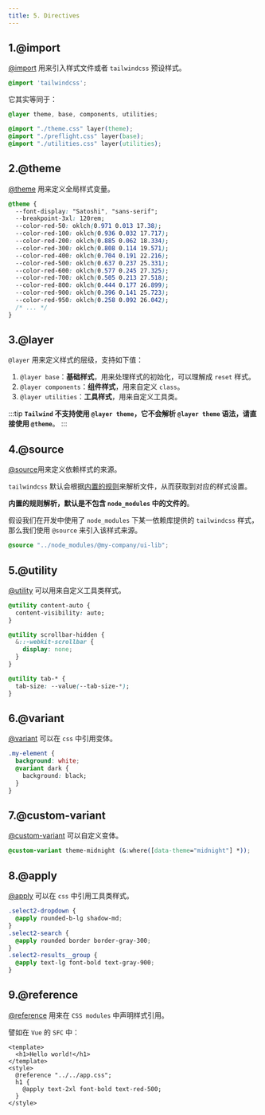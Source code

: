 ```yaml
---
title: 5. Directives
---
```


## 1.@import

[@import](https://tailwindcss.com/docs/functions-and-directives#import-directive) 用来引入样式文件或者 `tailwindcss` 预设样式。

```css
@import 'tailwindcss';
```

它其实等同于：

```css
@layer theme, base, components, utilities;

@import "./theme.css" layer(theme);
@import "./preflight.css" layer(base);
@import "./utilities.css" layer(utilities);
```

## 2.@theme

[@theme](https://tailwindcss.com/docs/functions-and-directives#theme-directive) 用来定义全局样式变量。

```css
@theme {
  --font-display: "Satoshi", "sans-serif";
  --breakpoint-3xl: 120rem;
  --color-red-50: oklch(0.971 0.013 17.38);
  --color-red-100: oklch(0.936 0.032 17.717);
  --color-red-200: oklch(0.885 0.062 18.334);
  --color-red-300: oklch(0.808 0.114 19.571);
  --color-red-400: oklch(0.704 0.191 22.216);
  --color-red-500: oklch(0.637 0.237 25.331);
  --color-red-600: oklch(0.577 0.245 27.325);
  --color-red-700: oklch(0.505 0.213 27.518);
  --color-red-800: oklch(0.444 0.177 26.899);
  --color-red-900: oklch(0.396 0.141 25.723);
  --color-red-950: oklch(0.258 0.092 26.042);
  /* ... */
}
```

## 3.@layer

`@layer` 用来定义样式的层级，支持如下值：

1. `@layer base`：**基础样式**，用来处理样式的初始化，可以理解成 `reset` 样式。
2. `@layer components`：**组件样式**，用来自定义 `class`。
3. `@layer utilities`：**工具样式**，用来自定义工具类。

:::tip
**`Tailwind` 不支持使用 `@layer theme`，它不会解析 `@layer theme` 语法，请直接使用 `@theme`**。
:::

## 4.@source

[@source](https://tailwindcss.com/docs/functions-and-directives#source-directive)用来定义依赖样式的来源。

`tailwindcss` 默认会根据[内置的规则](https://tailwindcss.com/docs/detecting-classes-in-source-files)来解析文件，从而获取到对应的样式设置。

**内置的规则解析，默认是不包含 `node_modules` 中的文件的**。

假设我们在开发中使用了 `node_modules` 下某一依赖库提供的 `tailwindcss` 样式，那么我们使用 `@source` 来引入该样式来源。

```css
@source "../node_modules/@my-company/ui-lib";
```

## 5.@utility

[@utility](https://tailwindcss.com/docs/functions-and-directives#utility-directive) 可以用来自定义工具类样式。

```css
@utility content-auto {
  content-visibility: auto;
}

@utility scrollbar-hidden {
  &::-webkit-scrollbar {
    display: none;
  }
}

@utility tab-* {
  tab-size: --value(--tab-size-*);
}
```

## 6.@variant

[@variant](https://tailwindcss.com/docs/functions-and-directives#variant-directive) 可以在 `css` 中引用变体。

```css
.my-element {
  background: white;
  @variant dark {
    background: black;
  }
}
```

## 7.@custom-variant

[@custom-variant](https://tailwindcss.com/docs/functions-and-directives#custom-variant-directive) 可以自定义变体。

```css
@custom-variant theme-midnight (&:where([data-theme="midnight"] *));
```

## 8.@apply

[@apply](https://tailwindcss.com/docs/functions-and-directives#apply-directive) 可以在 `css` 中引用工具类样式。

```css
.select2-dropdown {
  @apply rounded-b-lg shadow-md;
}
.select2-search {
  @apply rounded border border-gray-300;
}
.select2-results__group {
  @apply text-lg font-bold text-gray-900;
}
```

## 9.@reference

[@reference](https://tailwindcss.com/docs/functions-and-directives#reference-directive) 用来在 `CSS modules` 中声明样式引用。

譬如在 `Vue` 的 `SFC` 中：

```vue
<template>
  <h1>Hello world!</h1>
</template>
<style>
  @reference "../../app.css";
  h1 {
    @apply text-2xl font-bold text-red-500;
  }
</style>
```
